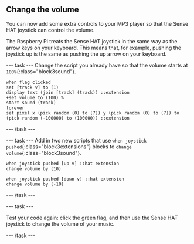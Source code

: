 ## Change the volume

You can now add some extra controls to your MP3 player so that the Sense HAT joystick can control the volume.

The Raspberry Pi treats the Sense HAT joystick in the same way as the arrow keys on your keyboard. This means that, for example, pushing the joystick up is the same as pushing the up arrow on your keyboard.

--- task ---
Change the script you already have so that the volume starts at `100%`{:class="block3sound"}.
```blocks3
when flag clicked
set [track v] to (1)
display text (join [track] (track)) ::extension
+set volume to (100) %
start sound (track)
forever
set pixel x (pick random (0) to (7)) y (pick random (0) to (7)) to (pick random (-100000) to (100000)) ::extension
```
--- /task ---

--- task ---
Add in two new scripts that use `when joystick pushed`{:class="block3extensions"} blocks to `change volume`{:class="block3sound"}.

```blocks3
when joystick pushed [up v] ::hat extension
change volume by (10)

when joystick pushed [down v] ::hat extension
change volume by (-10)
```
--- /task ---

--- task ---

Test your code again: click the green flag, and then use the Sense HAT joystick to change the volume of your music.

--- /task ---
